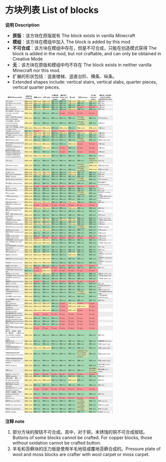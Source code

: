# 方块列表 List of blocks

**说明 Description**

- **原版**：该方块在原版就有 The block exists in vanilla Minecraft
- **模组**：该方块在模组中加入 The block is added by this mod
- **不可合成**：该方块在模组中存在，但是不可合成，只能在创造模式获得 The block is added in the mod, but not craftable, and can only be obtained in Creative Mode
- **无**：该方块在原版和模组中均不存在 The block exists in neither vanilla Minecraft nor this mod.
- 扩展的形状包括：竖直楼梯、竖直台阶、横条、纵条。
- Extended shapes include: vertical stairs, vertical slabs, quarter pieces, vertical quarter pieces.

![方块列表.png](img.png)

**注释 note**

1. 部分方块的按钮不可合成。其中，对于铜，未锈蚀的铜不可合成按钮。Buttons of some blocks cannot be crafted. For copper blocks, those without oxidation cannot be crafted button.
2. 羊毛和苔藓块的压力板是使用羊毛地毯或覆地苔藓合成的。Pressure plate of wool and moss blocks are crafter with wool carpet or moss carpet.